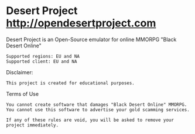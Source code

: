 # Desert Project http://opendesertproject.com
Desert Project is an Open-Source emulator for online MMORPG "Black Desert Online"

```
Supported regions: EU and NA
Supported client: EU and NA
```

Disclaimer:
```
This project is created for educational purposes.
```

Terms of Use
```
You cannot create software that damages "Black Desert Online" MMORPG.
You cannot use this software to advertise your gold scamming services.

If any of these rules are void, you will be asked to remove your project immediately.
```
